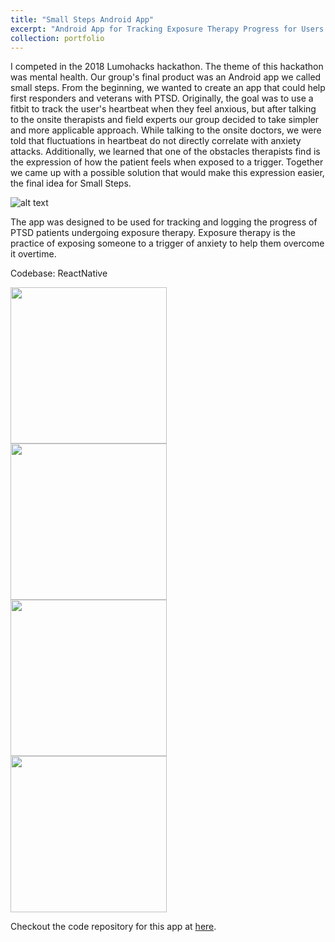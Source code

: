 ```yaml
---
title: "Small Steps Android App"
excerpt: "Android App for Tracking Exposure Therapy Progress for Users Suffering from PTSD<br/><img src='https://basilwong.github.io/files/logos/ss_logo.png'>"
collection: portfolio
---
```


I competed in the 2018 Lumohacks hackathon. The theme of this hackathon was mental health. Our group's final product was an Android app we called small steps. From the beginning, we wanted to create an app that could help first responders and veterans with PTSD. Originally, the goal was to use a fitbit to track the user's heartbeat when they feel anxious, but after talking to the onsite therapists and field experts our group decided to take simpler and more applicable approach. While talking to the onsite doctors, we were told that fluctuations in heartbeat do not directly correlate with anxiety attacks. Additionally, we learned that one of the obstacles therapists find is the expression of how the patient feels when exposed to a trigger. Together we came up with a possible solution that would make this expression easier, the final idea for Small Steps. 

![alt text](https://basilwong.github.io/files/logos/ss_logo.png)

The app was designed to be used for tracking and logging the progress of PTSD patients undergoing exposure therapy. Exposure therapy is the practice of exposing someone to a trigger of anxiety to help them overcome it overtime.

Codebase: ReactNative

<img src="https://basilwong.github.io/files/small-steps/open.jpg" width='250'>
<br/>
<img src="https://basilwong.github.io/files/small-steps/login.jpg" width='250'>
<br/>
<img src="https://basilwong.github.io/files/small-steps/logscreen.jpg" width='250'>
<br/>
<img src="https://basilwong.github.io/files/small-steps/progress.jpg" width='250'>

Checkout the code repository for this app at [here](https://github.com/basilwong/small_steps).


